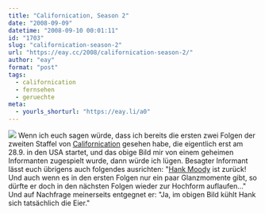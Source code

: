 ```yaml
---
title: "Californication, Season 2"
date: "2008-09-09"
datetime: "2008-09-10 00:01:11"
id: "1703"
slug: "californication-season-2"
url: "https://eay.cc/2008/californication-season-2/"
author: "eay"
format: "post"
tags:
  - californication
  - fernsehen
  - geruechte
meta:
  - yourls_shorturl: "https://eay.li/a0"
---
```


![](/uploads/2008/californication2.jpg) Wenn ich euch sagen würde, dass ich bereits die ersten zwei Folgen der zweiten Staffel von [Californication](//eay.cc/2007/darkly-funny/) gesehen habe, die eigentlich erst am 28.9. in den USA startet, und das obige Bild mir von einem geheimen Informanten zugespielt wurde, dann würde ich lügen. Besagter Informant lässt euch übrigens auch folgendes ausrichten: "[Hank Moody](//eay.cc/2007/hank-moody-uber-blogs/) ist zurück! Und auch wenn es in den ersten Folgen nur ein paar Glanzmomente gibt, so dürfte er doch in den nächsten Folgen wieder zur Hochform auflaufen..." Und auf Nachfrage meinerseits entgegnet er: "Ja, im obigen Bild kühlt Hank sich tatsächlich die Eier."
